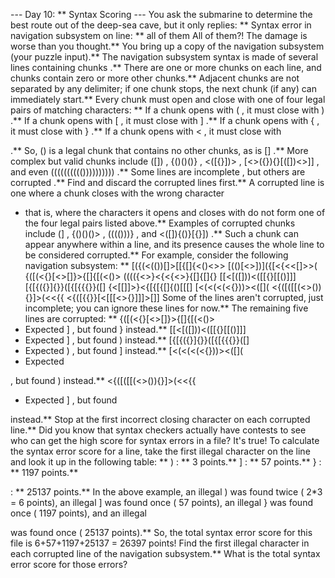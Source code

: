 --- Day 10: ** Syntax Scoring ---
You ask the submarine to determine the best route out of the deep-sea cave, but it only replies: **
Syntax error in navigation subsystem on line: **
all of them
All of them?!
The damage is worse than you thought.** You bring up a copy of the navigation subsystem (your puzzle input).**
The navigation subsystem syntax is made of several lines containing
chunks
.** There are one or more chunks on each line, and chunks contain zero or more other chunks.** Adjacent chunks are not separated by any delimiter; if one chunk stops, the next chunk (if any) can immediately start.** Every chunk must
open
and
close
with one of four legal pairs of matching characters: **
If a chunk opens with
(
, it must close with
)
.**
If a chunk opens with
[
, it must close with
]
.**
If a chunk opens with
{
, it must close with
}
.**
If a chunk opens with
<
, it must close with
>
.**
So,
()
is a legal chunk that contains no other chunks, as is
[]
.** More complex but valid chunks include
([])
,
{()()()}
,
<([{}])>
,
[<>({}){}[([])<>]]
, and even
(((((((((())))))))))
.**
Some lines are
incomplete
, but others are
corrupted
.** Find and discard the corrupted lines first.**
A corrupted line is one where a chunk
closes with the wrong character
- that is, where the characters it opens and closes with do not form one of the four legal pairs listed above.**
Examples of corrupted chunks include
(]
,
{()()()>
,
(((()))}
, and
<([]){()}[{}])
.** Such a chunk can appear anywhere within a line, and its presence causes the whole line to be considered corrupted.**
For example, consider the following navigation subsystem: **
[({(<(())[]>[[{[]{<()<>>
[(()[<>])]({[<{<<[]>>(
{([(<{}[<>[]}>{[]{[(<()>
(((({<>}<{<{<>}{[]{[]{}
[[<[([]))<([[{}[[()]]]
[{[{({}]{}}([{[{{{}}([]
{<[[]]>}<{[{[{[]{()[[[]
[<(<(<(<{}))><([]([]()
<{([([[(<>()){}]>(<<{{
<{([{{}}[<[[[<>{}]]]>[]]
Some of the lines aren't corrupted, just incomplete; you can ignore these lines for now.** The remaining five lines are corrupted: **
{([(<{}[<>[]}>{[]{[(<()>
- Expected
]
, but found
}
instead.**
[[<[([]))<([[{}[[()]]]
- Expected
]
, but found
)
instead.**
[{[{({}]{}}([{[{{{}}([]
- Expected
)
, but found
]
instead.**
[<(<(<(<{}))><([]([]()
- Expected
>
, but found
)
instead.**
<{([([[(<>()){}]>(<<{{
- Expected
]
, but found
>
instead.**
Stop at the first incorrect closing character on each corrupted line.**
Did you know that syntax checkers actually have contests to see who can get the high score for syntax errors in a file? It's true! To calculate the syntax error score for a line, take the
first illegal character
on the line and look it up in the following table: **
)
: **
3
points.**
]
: **
57
points.**
}
: **
1197
points.**
>
: **
25137
points.**
In the above example, an illegal
)
was found twice (
2*3 =
6
points), an illegal
]
was found once (
57
points), an illegal
}
was found once (
1197
points), and an illegal
>
was found once (
25137
points).** So, the total syntax error score for this file is
6+57+1197+25137 =
26397
points!
Find the first illegal character in each corrupted line of the navigation subsystem.**
What is the total syntax error score for those errors?